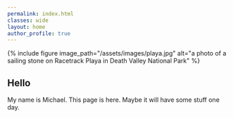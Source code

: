 ```yaml
---
permalink: index.html
classes: wide
layout: home
author_profile: true
---
```


{% include figure image_path="/assets/images/playa.jpg" alt="a photo of a sailing stone on Racetrack Playa in Death Valley National Park" %}

## Hello

My name is Michael. This page is here. Maybe it will have some stuff one day.
